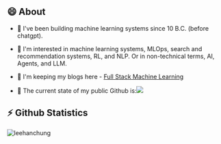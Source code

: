 <h2>😄 About</h2>

- 🔭 I've been building machine learning systems since 10 B.C. (before chatgpt).

- 🌱 I'm interested in machine learning systems, MLOps, search and recommendation systems, RL, and NLP. Or in non-technical terms, AI, Agents, and LLM.

- 💬 I'm keeping my blogs here - [Full Stack Machine Learning](https://leehanchung.github.io/)

- 🤔 The current state of my public Github is:![](https://pbs.twimg.com/media/Eq3NhahW4AEGT5r?format=jpg&name=900x900)

<h2>⚡ Github Statistics</h2>
<p float="left">
  <img align="left" src="https://github-readme-stats.vercel.app/api/top-langs/?username=leehanchung&layout=compact&hide=html&theme=onedark" alt="leehanchung" />
</p>

<!-- ### Hi there 👋

- 🔭 I’m currently working on ...
- 🌱 I’m currently learning ...
- 👯 I’m looking to collaborate on ...
- 🤔 I’m looking for help with ...
- 💬 Ask me about ...
- 📫 How to reach me: ...
- 😄 Pronouns: ...
- ⚡ Fun fact: ...
 -->
